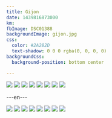 ```yaml
---
title: Gijon
date: 1439816873000
km:
fbImage: DSC01388
backgroundImage: gijon.jpg
css:
  color: #2A282D
  text-shadow: 0 0 0 rgba(0, 0, 0, 0)
backgroundCss:
  background-position: bottom center

---
```


![](DSC01388)
![](DSC01389)
![](DSC01390)
![](DSC01393)
![](IMG_9798)
![](IMG_9801)
![](IMG_9806)
![](IMG_9813)

---en---

![](DSC01388)
![](DSC01389)
![](DSC01390)
![](DSC01393)
![](IMG_9798)
![](IMG_9801)
![](IMG_9806)
![](IMG_9813)
